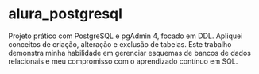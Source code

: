 # alura_postgresql
Projeto prático com PostgreSQL e pgAdmin 4, focado em DDL. Apliquei conceitos de criação, alteração e exclusão de tabelas. Este trabalho demonstra minha habilidade em gerenciar esquemas de bancos de dados relacionais e meu compromisso com o aprendizado contínuo em SQL.
